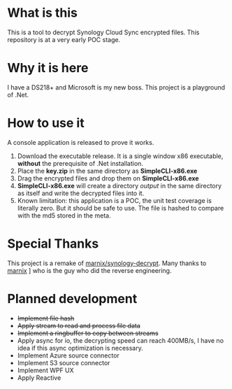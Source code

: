 # What is this
This is a tool to decrypt Synology Cloud Sync encrypted files.
This repository is at a very early POC stage.

# Why it is here
I have a DS218+ and Microsoft is my new boss. This project is a playground of .Net.

# How to use it
A console application is released to prove it works.
1. Download the executable release. It is a single window x86 executable, **without**
the prerequisite of .Net installation.
2. Place the **key.zip** in the same directory as **SimpleCLI-x86.exe**
3. Drag the encrypted files and drop them on **SimpleCLI-x86.exe**
4. **SimpleCLI-x86.exe** will create a directory *output* in the same directory as 
itself and write the decrypted files into it.
5. Known limitation: this application is a POC, the unit test coverage is literally zero.
But it should be safe to use. The file is hashed to compare with the md5 stored in the meta.

# Special Thanks
This project is a remake of 
[marnix/synology-decrypt](https://github.com/marnix/synology-decrypt/).
Many thanks to [marnix](https://github.com/marnix) ]
who is the guy who did the reverse engineering.

# Planned development 
* <del>Implement file hash
* <del>Apply stream to read and process file data
* <del>Implement a ringbuffer to copy between streams 
* Apply async for io, the decrypting speed can reach 400MB/s, I have no idea if this async
  optimization is necessary.
* Implement Azure source connector
* Implement S3 source connector
* Implement WPF UX
* Apply Reactive

